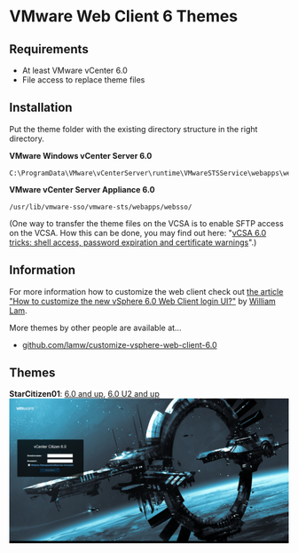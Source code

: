 # VMware Web Client 6 Themes

## Requirements

 * At least VMware vCenter 6.0
 * File access to replace theme files

## Installation
Put the theme folder with the existing directory structure in the right directory.

**VMware Windows vCenter Server 6.0**

    C:\ProgramData\VMware\vCenterServer\runtime\VMwareSTSService\webapps\websso\

**VMware vCenter Server Appliance 6.0**

    /usr/lib/vmware-sso/vmware-sts/webapps/websso/

(One way to transfer the theme files on the VCSA is to enable SFTP access on the VCSA. How this can be done, you may find out here: "[vCSA 6.0 tricks: shell access, password expiration and certificate warnings](http://www.v-front.de/2015/03/vcsa-60-tricks-shell-access-password.html)".)

## Information

For more information how to customize the web client check out [the article "How to customize the new vSphere 6.0 Web Client login UI?"](http://www.virtuallyghetto.com/2015/02/how-to-customize-the-new-vsphere-6-0-web-client-login-ui.html) by [William Lam](http://twitter.com/lamw).

More themes by other people are available at...
 * [github.com/lamw/customize-vsphere-web-client-6.0](https://github.com/lamw/customize-vsphere-web-client-6.0)

## Themes
**StarCitizen01**: [6.0 and up](https://github.com/patschi/vmware-web-client-themes/tree/master/themes/starcitizen1/6.0), [6.0 U2 and up](https://github.com/patschi/vmware-web-client-themes/tree/master/themes/starcitizen1/6.0u2)
![Screenshot of StarCitizen01 Theme](themes/starcitizen1/screenshot.png)
